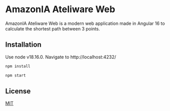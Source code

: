 # AmazonIA Ateliware Web

AmazonIA Ateliware Web is a modern web application made in Angular 16 to calculate the shortest path between 3 points.

## Installation

Use node v18.16.0.  Navigate to http://localhost:4232/
```bash
npm install
```

```bash
npm start
```

## License

[MIT](https://choosealicense.com/licenses/mit/)
